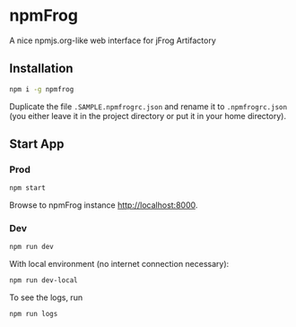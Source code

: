 npmFrog
======

A nice npmjs.org-like web interface for jFrog Artifactory

## Installation

```bash
npm i -g npmfrog
```

Duplicate the file `.SAMPLE.npmfrogrc.json` and rename it to `.npmfrogrc.json` (you either leave it in the project directory or put it in your home directory).

## Start App

### Prod

```bash
npm start
```

Browse to npmFrog instance [http://localhost:8000](http://localhost:8000).

### Dev

```bash
npm run dev
```

With local environment (no internet connection necessary):

```bash
npm run dev-local
```

To see the logs, run

```bash
npm run logs
```
